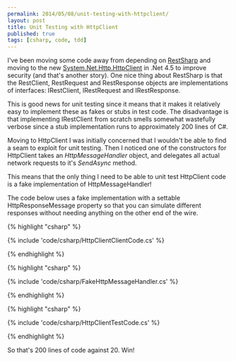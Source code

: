 ```yaml
---
permalink: 2014/05/08/unit-testing-with-httpclient/
layout: post
title: Unit Testing with HttpClient
published: true
tags: [csharp, code, tdd]
---
```


I've been moving some code away from depending on [RestSharp](https://github.com/restsharp/RestSharp)
and moving to the new [System.Net.Http.HttpClient](http://msdn.microsoft.com/en-us/library/system.net.http.httpclient.aspx)
in .Net 4.5 to improve security (and that's another story). One nice thing
about RestSharp is that the RestClient, RestRequest and RestResponse objects
are implementations of interfaces: IRestClient, IRestRequest and IRestResponse.

This is good news for unit testing since it means that it makes it relatively
easy to implement these as fakes or stubs in test code. The disadvantage
is that implementing IRestClient from scratch smells somewhat wastefully
verbose since a stub implementation runs to approximately 200 lines of C#.

Moving to HttpClient I was initially concerned that I wouldn't be able to
find a seam to exploit for unit testing. Then I noticed one of the constructors
for HttpClient takes an _HttpMessageHandler_ object, and delegates all
actual network requests to it's _SendAsync_ method.

This means that the only thing I need to be able to unit test HttpClient
code is a fake implementation of HttpMessageHandler!

The code below uses a fake implementation with a settable HttpResponseMessage property so
that you can simulate different responses without needing anything on the
other end of the wire.

{% highlight "csharp" %}

{% include 'code/csharp/HttpClientClientCode.cs' %}

{% endhighlight %}

{% highlight "csharp" %}

{% include 'code/csharp/FakeHttpMessageHandler.cs' %}

{% endhighlight %}

{% highlight "csharp" %}

{% include 'code/csharp/HttpClientTestCode.cs' %}

{% endhighlight %}

So that's 200 lines of code against 20. Win!
